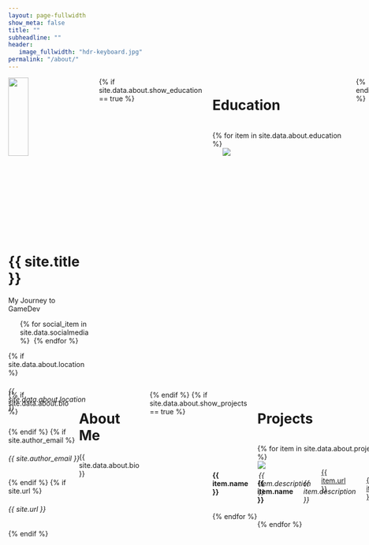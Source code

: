 ```yaml
---
layout: page-fullwidth
show_meta: false
title: ""
subheadline: ""
header:
   image_fullwidth: "hdr-keyboard.jpg"
permalink: "/about/"
---
```



<div class="row">
    <div class="small-5 columns">
        <div class="card text-center">
            <img src="{{ site.urlimg |absolute_url }}avatar.png" width="50%" class="center">
            <h1 class="card-title">{{ site.title }}</h1>
            <p> My Journey to GameDev</p>
            <ul class="social-icons" style="list-style-type:none;">
                {% for social_item in site.data.socialmedia %}
                <li style="display:inline-block;"><a href="{{ social_item.url }}" target="_blank" class="{{ social_item.class }}" title="{{ social_item.title }}"></a></li>
                {% endfor %}
            </ul>
            {% if site.data.about.location %}
            <h6>  <i class="icon-globe"></i> {{ site.data.about.location }}</h6>
            {% endif %}
            {% if site.author_email %}
            <h6><i class="icon-mail"></i> {{ site.author_email }}</h6>
            {% endif %}
            {% if site.url %}
            <h6> <i class="icon-home"></i> {{ site.url }} </h6>
            {% endif %}
        </div>
        {% if site.data.about.show_education == true %}
        <div class="card">
            <h1 class="card-title">Education</h1>
            <br />
            {% for item in site.data.about.education %}
            <div class="row">
                <div class="small-4 columns" style="height: 100%;">
                    <span style="display:inline-block; height: 100%; vertical-align: middle;"></span>
                    <img src="{{ site.urlimg |absolute_url }}{{item.logo}}">
                </div>
                <div class="small-8 columns">
                    <h4> {{ item.name }}</h4>
                    <h6> {{ item.description }} </h6>
                    <p><a href="{{ item.url }}">{{ item.url }}</a></p>
                </div>
            </div>
            {% endfor %}
        </div>
        {% endif %}
    </div>
    <div class="small-7 columns">
        {% if site.data.about.bio %}
        <div class="card">
            <h1 class="card-title">About Me</h1>
            <p>{{ site.data.about.bio }}</p>
        </div>
        {% endif %}
        {% if site.data.about.show_projects == true %}
        <div class="card">
            <h1 class="card-title">Projects</h1>
            <br />
            {% for item in site.data.about.projects %}
            <div class="row">
                <div class="small-3 columns">
                    <img src="{{ site.urlimg |absolute_url }}{{item.logo}}">
                </div>
                <div class="small-8 columns">
                    <h4> {{ item.name }}</h4>
                    <h6> {{ item.description }} </h6>
                    <p><a href="{{ item.url }}">{{ item.url }}</a></p>
                </div>
            </div>
            {% endfor %}
        </div>
        {% endif %}
        {% if site.data.about.show_work == true %}
        <div class="card">
            <h1 class="card-title">Work Experience</h1>
            <br />
            {% for item in site.data.about.work %}
            <div class="row">
                <div class="small-3 columns" style="height: 100%;">
                    <span style="display:inline-block; height: 100%; vertical-align: middle;"></span>
                    <img src="{{ site.urlimg |absolute_url }}{{item.logo}}">
                </div>
                <div class="small-8 columns">
                    <h4> {{ item.name }}</h4>
                    <h6> {{ item.description }} </h6>
                    <p><a href="{{ item.url }}">{{ item.url }}</a></p>
                </div>
            </div>
            {% endfor %}
        </div>
        {% endif %}
    </div>
</div>